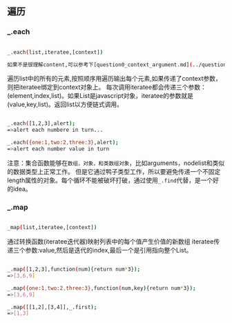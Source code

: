 ## 遍历
### _.each
```bash

_.each(list,iteratee,[context])

如果不是很理解content,可以参考下[question0_context_argument.md](../questions/question0_context_argument.md)这篇文章

```
遍历list中的所有的元素,按照顺序用遍历输出每个元素,如果传递了context参数，则把iteratee绑定到context对象上。
每次调用iteratee都会传递三个参数：(element,index,list)。如果List是javascript对象，iteratee的参数就是(value,key,list)。返回list以方便链式调用。

```bash

_.each([1,2,3],alert);
=>alert each numbere in turn...

_.each({one:1,two:2,three:3},alert);
=>alert each number value in turn

```

注意：集合函数能够在`数组，对象，和类数组对象`，比如arguments，nodelist和类似的数据类型上正常工作。
但是它通过鸭子类型工作，所以要避免传递一个不固定length属性的对象。每个循环不能被破坏打破，通过使用`_.find`代替，是一个好的idea。

### _.map
``` bash 

_map(list,iteratee,[context])

```
通过转换函数(iteratee迭代器)映射列表中的每个值产生价值的新数组
iteratee传递三个参数:value,然后是迭代的index,最后一个是引用指向整个List。
``` bash

_.map([1,2,3],function(num){return num*3});
=>[3,6,9]

_.map({one:1,two:2,three:3},function(num,key){return num*3});
=>[3,6,9]

_.map([[1,2],[3,4]],_.first);
=>[1,3]

```